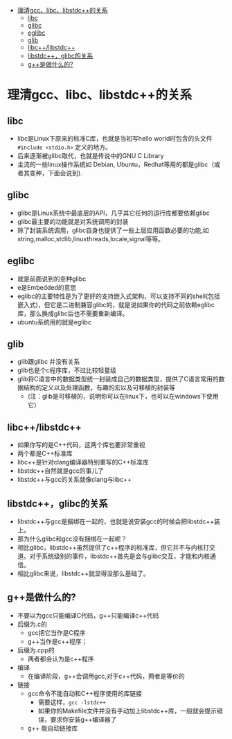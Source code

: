 [](...menustart)

- [理清gcc、libc、libstdc++的关系](#441e557a97e06dfaa2e6aeb7e6bfe8f7)
    - [libc](#e5823ba08cf6f8acc6662017ec572078)
    - [glibc](#0ded6244fb02e7fb8db8e873d25656c5)
    - [eglibc](#d99c3fe41c18c77615321392436de25b)
    - [glib](#380e406ab5ba1b6659ea00c4513cfc13)
    - [libc++/libstdc++](#c5cd131cf241c09f42050abdfc0fe15c)
    - [libstdc++，glibc的关系](#4769de7975850859f943d6ec1e83df57)
    - [g++是做什么的?](#e91bd64c7c0b2d24fbed4ed80f3d42f8)

[](...menuend)


<h2 id="441e557a97e06dfaa2e6aeb7e6bfe8f7"></h2>

# 理清gcc、libc、libstdc++的关系

<h2 id="e5823ba08cf6f8acc6662017ec572078"></h2>

## libc

- libc是Linux下原来的标准C库，也就是当初写hello world时包含的头文件`#include <stdio.h>` 定义的地方。
- 后来逐渐被glibc取代，也就是传说中的GNU C Library
- 主流的一些linux操作系统如 Debian, Ubuntu，Redhat等用的都是glibc（或者其变种，下面会说到).

<h2 id="0ded6244fb02e7fb8db8e873d25656c5"></h2>

## glibc

- glibc是Linux系统中最底层的API，几乎其它任何的运行库都要依赖glibc
- glibc最主要的功能就是对系统调用的封装
- 除了封装系统调用，glibc自身也提供了一些上层应用函数必要的功能,如string,malloc,stdlib,linuxthreads,locale,signal等等。

<h2 id="d99c3fe41c18c77615321392436de25b"></h2>

## eglibc

- 就是前面说到的变种glibc
- e是Embedded的意思 
- eglibc的主要特性是为了更好的支持嵌入式架构，可以支持不同的shell(包括嵌入式)，但它是二进制兼容glibc的，就是说如果你的代码之前依赖eglibc库，那么换成glibc后也不需要重新编译。
- ubuntu系统用的就是eglibc

<h2 id="380e406ab5ba1b6659ea00c4513cfc13"></h2>

## glib

- glib跟glibc 并没有关系
- glib也是个c程序库，不过比较轻量级
- glib将C语言中的数据类型统一封装成自己的数据类型，提供了C语言常用的数据结构的定义以及处理函数，有趣的宏以及可移植的封装等
    - (注：glib是可移植的，说明你可以在linux下，也可以在windows下使用它）

<h2 id="c5cd131cf241c09f42050abdfc0fe15c"></h2>

## libc++/libstdc++

- 如果你写的是C++代码，这两个库也要非常重视
- 两个都是C++标准库
- libc++是针对clang编译器特别重写的C++标准库
- libstdc++自然就是gcc的事儿了 
- libstdc++与gcc的关系就像clang与libc++

<h2 id="4769de7975850859f943d6ec1e83df57"></h2>

## libstdc++，glibc的关系

- libstdc++与gcc是捆绑在一起的，也就是说安装gcc的时候会把libstdc++装上。 
- 那为什么glibc和gcc没有捆绑在一起呢？
- 相比glibc，libstdc++虽然提供了c++程序的标准库，但它并不与内核打交道。对于系统级别的事件，libstdc++首先是会与glibc交互，才能和内核通信。
- 相比glibc来说，libstdc++就显得没那么基础了。
 
<h2 id="e91bd64c7c0b2d24fbed4ed80f3d42f8"></h2>

## g++是做什么的? 

- 不要以为gcc只能编译C代码，g++只能编译c++代码
- 后缀为.c的
    - gcc把它当作是C程序
    - g++当作是c++程序；
- 后缀为.cpp的
    - 两者都会认为是c++程序 
- 编译
    - 在编译阶段，g++会调用gcc,对于c++代码，两者是等价的
- 链接
    - gcc命令不能自动和C++程序使用的库链接
        - 需要这样，`gcc -lstdc++`
        - 如果你的Makefile文件并没有手动加上libstdc++库，一般就会提示错误，要求你安装g++编译器了
    - g++ 能自动链接库



